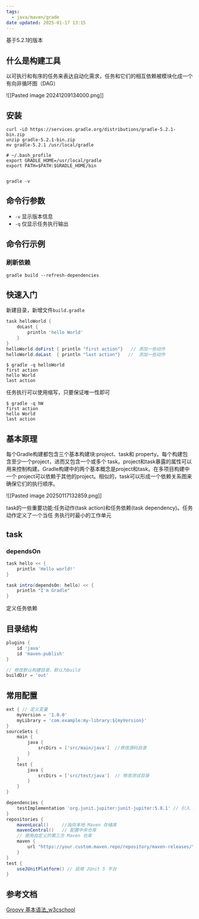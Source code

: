 ```yaml
---
tags:
  - java/maven/grade
date updated: 2025-01-17 13:15
---
```


基于5.2.1的版本

## 什么是构建工具

以可执行和有序的任务来表达自动化需求，任务和它们的相互依赖被模块化成一个有向非循环图（DAG）

![[Pasted image 20241209134000.png]]

## 安装

```shell
curl -LO https://services.gradle.org/distributions/gradle-5.2.1-bin.zip
unzip gradle-5.2.1-bin.zip
mv gradle-5.2.1 /usr/local/gradle

# ~/.bash_profile
export GRADLE_HOME=/usr/local/gradle
export PATH=$PATH:$GRADLE_HOME/bin


gradle -v
```

## 命令行参数

- `-v` 显示版本信息
- `-q` 仅显示任务执行输出

## 命令行示例

### 刷新依赖

```shell
gradle build --refresh-dependencies
```

## 快速入门

新建目录，新增文件`build.gradle`

```groovy
task helloWorld {
    doLast {
        println 'hello World'
    }
}
helloWorld.doFirst { println "first action"}   // 添加一些动作
helloWorld.doLast  { println "last action"}   //  添加一些动作
```

```shell
$ gradle -q helloWorld
first action
hello World
last action
```

任务执行可以使用缩写，只要保证唯一性即可

```shell
$ gradle -q hW
first action
hello World
last action
```


## 基本原理

每个Gradle构建都包含三个基本构建块:project、task和 property。每个构建包含至少一个project，进而又包含一个或多个 task。project和task暴露的属性可以用来控制构建。Gradle构建中的两个基本概念是project和task。在多项目构建中一个 project可以依赖于其他的project。相似的，task可以形成一个依赖关系图来确保它们的执行顺序。

 
![[Pasted image 20250117132859.png]]

task的一些重要功能:任务动作(task action)和任务依赖(task dependency)。任务动作定义了一个当任 务执行时最小的工作单元


## task


### dependsOn

```groovy
task hello << {
    println 'Hello world!'
}

task intro(dependsOn: hello) << {
    println "I'm Gradle"
}
```

定义任务依赖
## 目录结构


```groovy
plugins {
    id 'java'
    id 'maven-publish'
}

// 修改默认构建目录，默认为build
buildDir = 'out'
```

## 常用配置

```groovy
ext { // 定义变量
    myVersion = '1.0.0'
    myLibrary = 'com.example:my-library:${myVersion}'
}
sourceSets {  
    main {  
        java {  
            srcDirs = ['src/main/java']  //修改源码目录
        }  
    }  
    test {  
        java {  
            srcDirs = ['src/test/java']  // 修改测试目录
        }  
    }  
}

dependencies {  
    testImplementation 'org.junit.jupiter:junit-jupiter:5.8.1' // 引入 JUnit 测试框架  
}
repositories {  
	mavenLocal()     //指向本地 Maven 存储库
    mavenCentral()   // 配置中央仓库
	// 使用自定义的第三方 Maven 仓库
    maven {
        url "https://your.custom.maven.repo/repository/maven-releases/"
    }
}
test {  
    useJUnitPlatform() // 启用 JUnit 5 平台  
}
```

## 参考文档

[Groovy 基本语法_w3cschool](https://www.w3cschool.cn/groovy/groovy_basic_syntax.html)
